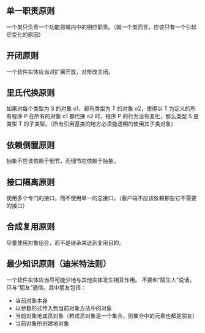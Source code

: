 ## 单一职责原则
一个类只负责一个功能领域内中的相应职责。（就一个类而言，应该只有一个引起它变化的原因）

## 开闭原则
一个软件实体应当对扩展开放，对修改关闭。

## 里氏代换原则
如果对每个类型为 S 的对象 o1，都有类型为 T 的对象 o2，使得以 T 为定义的所有程序 P 在所有的对象 o1 都代换 o2 时，程序 P 的行为没有变化，那么类型 S 是 类型 T 的子类型。（所有引用基类的地方必须能透明的使用其子类对象）

## 依赖倒置原则
抽象不应该依赖于细节，而细节应依赖于抽象。

## 接口隔离原则
使用多个专门的接口，而不使用单一的总接口。（客户端不应该依赖那些它不需要的接口）

## 合成复用原则
尽量使用对象组合，而不是继承来达到复用目的。

## 最少知识原则（迪米特法则）
一个软件实体应当尽可能少地与其他实体发生相互作用。
不要和“陌生人”说话，只与“朋友”通信。其中朋友包括：
- 当前对象本身
- 以参数形式传入到当前对象方法中的对象
- 当前对象地成员对象（若成员对象是一个集合，则集合中的元素也都是朋友）
- 当前对象所创建地对象
